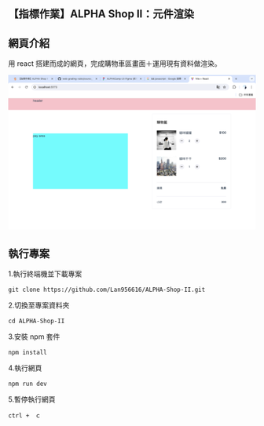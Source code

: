 ## 【指標作業】ALPHA Shop II：元件渲染

## 網頁介紹

用 react 搭建而成的網頁，完成購物車區畫面＋運用現有資料做渲染。

![image](https://github.com/Lan956616/ALPHA-Shop-II/blob/main/%E6%88%AA%E5%9C%96%202024-08-02%20%E4%B8%8B%E5%8D%886.57.09.png)

## 執行專案

1.執行終端機並下載專案

```
git clone https://github.com/Lan956616/ALPHA-Shop-II.git
```

2.切換至專案資料夾

```
cd ALPHA-Shop-II
```

3.安裝 npm 套件

```
npm install
```

4.執行網頁

```
npm run dev
```

5.暫停執行網頁

```
ctrl +　ｃ
```
